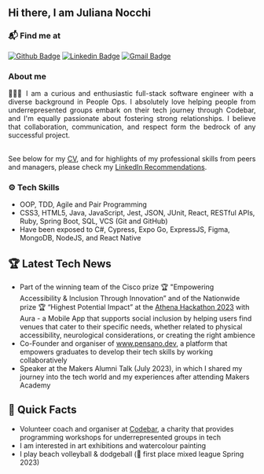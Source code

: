 <h2>Hi there, I am Juliana Nocchi</h2>

### 📬 Find me at

[![Github Badge](http://img.shields.io/badge/-Github-black?style=flat-square&logo=github&link=https://github.com/junocchi/)](https://github.com/Defcon27/) 
[![Linkedin Badge](https://img.shields.io/badge/-LinkedIn-blue?style=flat-square&logo=Linkedin&logoColor=white&link=https://www.linkedin.com/in/hemanthkollipara/)](https://www.linkedin.com/in/juliana-nocchi)
[![Gmail Badge](https://img.shields.io/badge/-Gmail-d14836?style=flat-square&logo=Gmail&logoColor=white&link=mailto:junocchi@gmail.com)](mailto:junocchi@gmail.com)

### About me

<div style="text-align: justify">  
👩🏻‍💻 I am a curious and enthusiastic full-stack software engineer with a diverse background in People Ops. I absolutely love helping people from underrepresented groups embark on their tech journey through Codebar, and I'm equally passionate about fostering strong relationships.  I believe that collaboration, communication, and respect form the bedrock of any successful project.
<br><br/>

See below for my [CV](https://github.com/junocchi/CV), and for highlights of my professional skills from peers and managers, please check my [LinkedIn Recommendations](https://www.linkedin.com/in/juliana-nocchi-b4a882222/details/recommendations/?detailScreenTabIndex=0).
</div>

### ⚙️ Tech Skills
- OOP, TDD, Agile and Pair Programming <br/>
- CSS3, HTML5, Java, JavaScript, Jest, JSON, JUnit, React,  RESTful APIs, Ruby, Spring Boot, SQL, VCS (Git and GitHub) <br/>
- Have been exposed to C#, Cypress, Expo Go, ExpressJS, Figma, MongoDB, NodeJS, and React Native <br/>

## 🏆 Latest Tech News
- Part of the winning team of the Cisco prize 🏆 "Empowering Accessibility & Inclusion Through Innovation” and of the Nationwide prize 🏆 “Highest Potential Impact” at the [Athena Hackathon 2023](https://www.showcode.io/athena) with Aura - a Mobile App that supports social inclusion by helping users find venues that cater to their specific needs, whether related to physical accessibility, neurological considerations, or creating the right ambience
- Co-Founder and organiser of www.pensano.dev, a platform that empowers graduates to develop their tech skills by working collaboratively
- Speaker at the Makers Alumni Talk (July 2023), in which I shared my journey into the tech world and my experiences after attending Makers Academy

## 🎉 Quick Facts
- Volunteer coach and organiser at [Codebar](https://codebar.io/), a charity that provides programming workshops for underrepresented groups in tech
- I am interested in art exhibitions and watercolour painting
- I play beach volleyball & dodgeball (🥇 first place mixed league Spring 2023)

